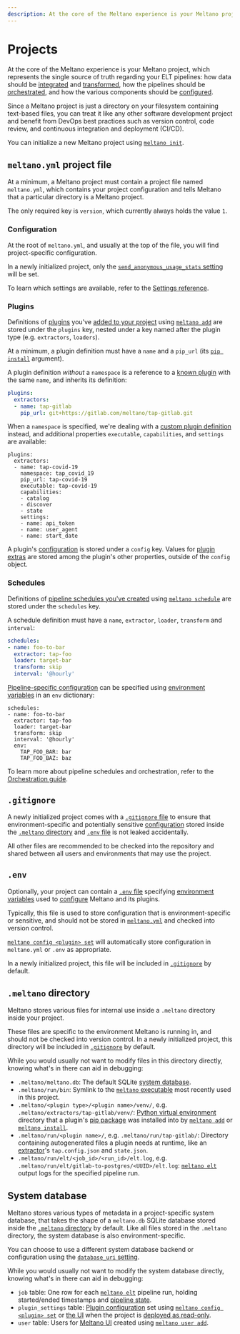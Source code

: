 ```yaml
---
description: At the core of the Meltano experience is your Meltano project, which represents the single source of truth regarding your ELT pipelines.
---
```


# Projects

<!-- The following is reproduced in docs/src/README.md#meltano-init -->

At the core of the Meltano experience is your Meltano project,
which represents the single source of truth regarding your ELT pipelines:
how data should be [integrated](/docs/integration.html) and [transformed](/docs/transforms.html),
how the pipelines should be [orchestrated](/docs/orchestration.html),
and how the various components should be [configured](/docs/configuration.html).

Since a Meltano project is just a directory on your filesystem containing
text-based files, you can treat it like any other software development project
and benefit from DevOps best practices such as version control, code review,
and continuous integration and deployment (CI/CD).

You can initialize a new Meltano project using [`meltano init`](/docs/command-line-interface.html#init).

## `meltano.yml` project file

At a minimum, a Meltano project must contain a project file named `meltano.yml`,
which contains your project configuration and tells Meltano that a particular directory is a Meltano project.

The only required key is `version`, which currently always holds the value `1`.

### Configuration

At the root of `meltano.yml`, and usually at the top of the file, you will find project-specific configuration.

In a newly initialized project, only the [`send_anonymous_usage_stats` setting](/docs/settings.html#send-anonymous-usage-stats)
will be set.

To learn which settings are available, refer to the [Settings reference](/docs/settings.html).

### Plugins

Definitions of [plugins](/docs/plugins.html) you've [added to your project](/docs/plugin-management.html#adding-extractors-and-loaders-to-your-project)
using [`meltano add`](/docs/command-line-interface.html#add)
are stored under the `plugins` key, nested under a key named after the plugin type (e.g. `extractors`, `loaders`).

At a minimum, a plugin definition must have a `name` and a `pip_url` (its [`pip install`](https://pip.pypa.io/en/stable/reference/pip_install/#usage) argument).

A plugin definition _without_ a `namespace` is a reference to a [known plugin](/docs/contributor-guide.html#known-plugins) with the same `name`, and inherits its definition:

```yaml
plugins:
  extractors:
  - name: tap-gitlab
    pip_url: git+https://gitlab.com/meltano/tap-gitlab.git
```

When a `namespace` is specified, we're dealing with a [custom plugin definition](/docs/command-line-interface.html#how-to-use-custom-plugins) instead, and additional properties `executable`, `capabilities`, and `settings` are available:

```yaml{4,6-14}
plugins:
  extractors:
  - name: tap-covid-19
    namespace: tap_covid_19
    pip_url: tap-covid-19
    executable: tap-covid-19
    capabilities:
    - catalog
    - discover
    - state
    settings:
    - name: api_token
    - name: user_agent
    - name: start_date
```

A plugin's [configuration](/docs/configuration.html) is stored under a `config` key. Values for [plugin extras](/docs/configuration.html#plugin-extras) are stored among the plugin's other properties, outside of the `config` object.

### Schedules

Definitions of [pipeline schedules you've created](/docs/orchestration.html#create-a-schedule)
using [`meltano schedule`](/docs/command-line-interface.html#schedule) are stored under the `schedules` key.

A schedule definition must have a `name`, `extractor`, `loader`, `transform` and `interval`:

```yaml
schedules:
- name: foo-to-bar
  extractor: tap-foo
  loader: target-bar
  transform: skip
  interval: '@hourly'
```

[Pipeline-specific configuration](/docs/integration.html#pipeline-specific-configuration) can be specified using [environment variables](https://en.wikipedia.org/wiki/Environment_variable) in an `env` dictionary:

```yaml{7-9}
schedules:
- name: foo-to-bar
  extractor: tap-foo
  loader: target-bar
  transform: skip
  interval: '@hourly'
  env:
    TAP_FOO_BAR: bar
    TAP_FOO_BAZ: baz
```

To learn more about pipeline schedules and orchestration, refer to the [Orchestration guide](/docs/orchestration.html).

## `.gitignore`

A newly initialized project comes with a [`.gitignore` file](https://git-scm.com/docs/gitignore) to ensure that
environment-specific and potentially sensitive [configuration](/docs/configuration.html) stored inside the
[`.meltano` directory](#meltano-directory) and [`.env` file](#env) is not leaked accidentally.

All other files are recommended to be checked into the repository and shared between all users
and environments that may use the project.

## `.env`

Optionally, your project can contain a [`.env` file](https://github.com/theskumar/python-dotenv#usages) specifying
[environment variables](https://en.wikipedia.org/wiki/Environment_variable)
used to [configure](/docs/configuration.html#configuration-layers) Meltano and its plugins.

Typically, this file is used to store configuration that is environment-specific or sensitive,
and should not be stored in [`meltano.yml`](#meltano-yml-project-file) and checked into version control.

[`meltano config <plugin> set`](/docs/command-line-interface.html#config) will automatically store configuration in `meltano.yml` or `.env` as appropriate.

In a newly initialized project, this file will be included in [`.gitignore`](#gitignore) by default.

## `.meltano` directory

Meltano stores various files for internal use inside a `.meltano` directory inside your project.

These files are specific to the environment Meltano is running in, and should not be checked into version control.
In a newly initialized project, this directory will be included in [`.gitignore`](#gitignore) by default.

While you would usually not want to modify files in this directory directly, knowing what's in there can aid in debugging:

- `.meltano/meltano.db`: The default SQLite [system database](#system-database).
- `.meltano/run/bin`: Symlink to the [`meltano` executable](/docs/command-line-interface.html) most recently used in this project.
- `.meltano/<plugin type>/<plugin name>/venv/`, e.g. `.meltano/extractors/tap-gitlab/venv/`: [Python virtual environment](https://docs.python.org/3/glossary.html#term-virtual-environment) directory that a plugin's [pip package](https://pip.pypa.io/en/stable/) was installed into by [`meltano add`](/docs/command-line-interface.html#add) or [`meltano install`](/docs/command-line-interface.html#install).
- `.meltano/run/<plugin name>/`, e.g. `.meltano/run/tap-gitlab/`: Directory containing autogenerated files a plugin needs at runtime, like an [extractor](/docs/plugins.html#extractors)'s `tap.config.json` and `state.json`.
- `.meltano/run/elt/<job_id>/<run_id>/elt.log`, e.g. `.meltano/run/elt/gitlab-to-postgres/<UUID>/elt.log`: [`meltano elt`](/docs/command-line-interface.html#elt) output logs for the specified pipeline run.

## System database

Meltano stores various types of metadata in a project-specific system database,
that takes the shape of a `meltano.db` SQLite database stored inside the [`.meltano` directory](#meltano-directory) by default.
Like all files stored in the `.meltano` directory, the system database is also environment-specific.

You can choose to use a different system database backend or configuration using the [`database_uri` setting](/docs/settings.html#database-uri).

While you would usually not want to modify the system database directly, knowing what's in there can aid in debugging:

- `job` table: One row for each [`meltano elt`](/docs/command-line-interface.html#elt) pipeline run, holding started/ended timestamps and [pipeline state](/docs/integration.html#pipeline-state).
- `plugin_settings` table: [Plugin configuration](/docs/configuration.html#configuration-layers) set using [`meltano config <plugin> set`](/docs/command-line-interface.html#config) or [the UI](/docs/command-line-interface.html#ui) when the project is [deployed as read-only](/docs/settings.html#project-readonly).
- `user` table: Users for [Meltano UI](/docs/command-line-interface.html#ui) created using [`meltano user add`](docs/command-line-interface.html#user).
